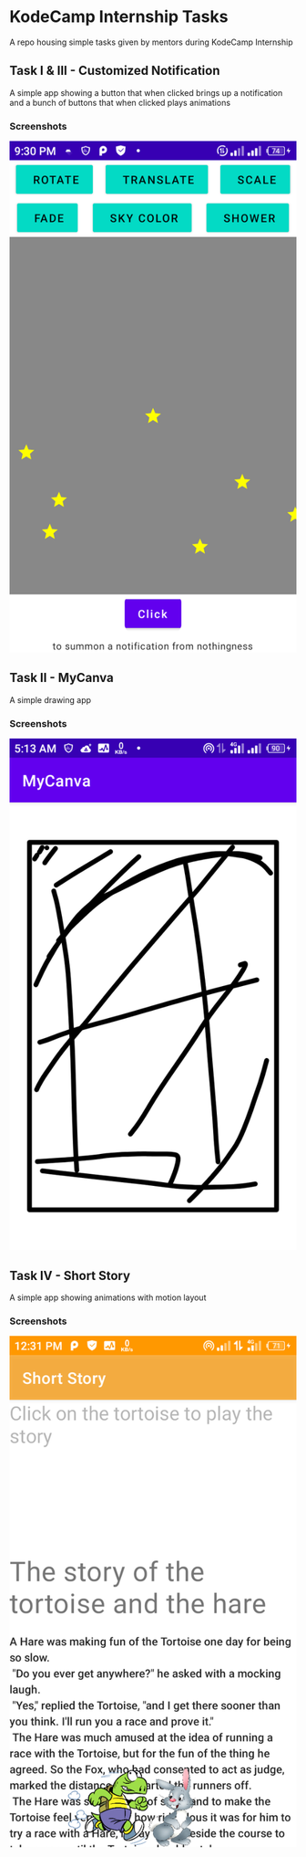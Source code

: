 # KodeCamp Internship Tasks

A repo housing simple tasks given by mentors during KodeCamp Internship

## Task I & III - Customized Notification
A simple app showing a button that when clicked brings up a notification and a bunch of buttons that
when clicked plays animations

### Screenshots
![customized-notification](./screenshots/customized-notification.png)

## Task II - MyCanva
A simple drawing app
### Screenshots
![mycanva](./screenshots/mycanva.png)

## Task IV - Short Story
A simple app showing animations with motion layout
### Screenshots
![short-story](./screenshots/short-story.png)